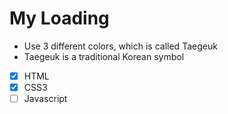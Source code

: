 # My Loading

- Use 3 different colors, which is called Taegeuk
- Taegeuk is a traditional Korean symbol

- [x] HTML
- [x] CSS3
- [ ] Javascript 
